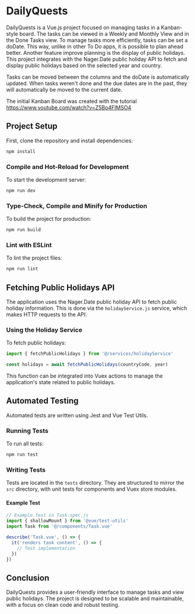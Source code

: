 # DailyQuests

DailyQuests is a Vue.js project focused on managing tasks in a Kanban-style board. The tasks can be viewed in a Weekly and Monthly View and in the Done Tasks view. To manage tasks more efficiently, tasks can be set a doDate. This way, unlike in other To Do apps, it is possible to plan ahead better. Another feature improve planning is the display of public holidays. This project integrates with the Nager.Date public holiday API to fetch and display public holidays based on the selected year and country.

Tasks can be moved between the columns and the doDate is automatically updated. When tasks weren't done and the due dates are in the past, they will automatically be moved to the current date.

The initial Kanban Board was created with the tutorial https://www.youtube.com/watch?v=Z5Bo4FIMSO4

## Project Setup

First, clone the repository and install dependencies:

```bash
npm install
```

### Compile and Hot-Reload for Development

To start the development server:

```bash
npm run dev
```

### Type-Check, Compile and Minify for Production

To build the project for production:

```bash
npm run build
```

### Lint with ESLint

To lint the project files:

```bash
npm run lint
```

## Fetching Public Holidays API

The application uses the Nager.Date public holiday API to fetch public holiday information. This is done via the `holidayService.js` service, which makes HTTP requests to the API.

### Using the Holiday Service

To fetch public holidays:

```javascript
import { fetchPublicHolidays } from '@/services/holidayService'

const holidays = await fetchPublicHolidays(countryCode, year)
```

This function can be integrated into Vuex actions to manage the application's state related to public holidays.

## Automated Testing

Automated tests are written using Jest and Vue Test Utils.

### Running Tests

To run all tests:

```bash
npm run test
```

### Writing Tests

Tests are located in the `tests` directory. They are structured to mirror the `src` directory, with unit tests for components and Vuex store modules.

#### Example Test

```javascript
// Example test in Task.spec.js
import { shallowMount } from '@vue/test-utils'
import Task from '@/components/Task.vue'

describe('Task.vue', () => {
  it('renders task content', () => {
    // Test implementation
  })
})
```

## Conclusion

DailyQuests provides a user-friendly interface to manage tasks and view public holidays. The project is designed to be scalable and maintainable, with a focus on clean code and robust testing.

